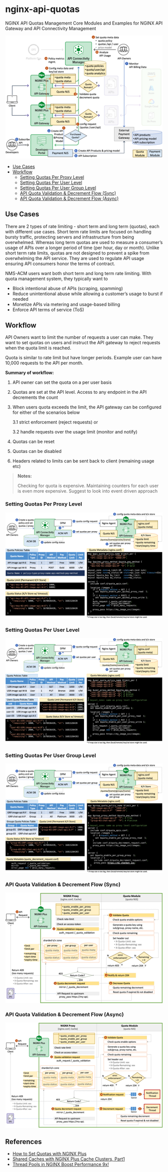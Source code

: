 # nginx-api-quotas
NGINX API Quotas Management Core Modules and Examples for NGINX API Gateway and API Connectivity Management

![](./docs/img/nginx-api-quotas-flow.png)

- [Use Cases](#use-cases)
- [Workflow](#workflow)
  - [Setting Quotas Per Proxy Level](#setting-quotas-per-proxy-level)
  - [Setting Quotas Per User Level](#setting-quotas-per-user-level)
  - [Setting Quotas Per User Group Level](#setting-quotas-per-user-group-level)
  - [API Quota Validation & Decrement Flow (Sync)](#api-quota-validation--decrement-flow-sync)
  - [API Quota Validation & Decrement Flow (Async)](#api-quota-validation--decrement-flow-async)

## Use Cases
There are 2 types of rate limiting - short term and long term (quotas), each with different use cases. Short term rate limits are focused on handling bursty traffic, protecting servers and infrastructure from being overwhelmed. Whereas long term quotas are used to measure a consumer’s usage of APIs over a longer period of time (per hour, day or month). Unlike short term rate limits, quotas are not designed to prevent a spike from overwhelming the API service. They are used to regulate API usage ensuring API consumers honor the terms of contract.  

NMS-ACM users want both short term and long term rate limiting. With quota management system, they typically want to

- Block intentional abuse of APIs (scraping, spamming)
- Reduce unintentional abuse while allowing a customer’s usage to burst if needed
- Monetize APIs via metering and usage-based billing
- Enforce API terms of service (ToS) 

## Workflow
API Owners want to limit the number of requests a user can make. They want to set quotas on users and instruct the API gateway to reject requests when the quota limit is reached. 

Quota is similar to rate limit but have longer periods. Example user can have 10,000 requests to the API per month. 

**Summary of workflow:**

1. API owner can set the quota on a per user basis

2. Quotas are set at the API level. Access to any endpoint in the API decrements the count

3. When users quota exceeds the limit, the API gateway can be configured for either of the scenarios below

   3.1 strict enforcement (reject requests) or 

   3.2 handle requests over the usage limit (monitor and notify) 

4. Quotas can be reset

5. Quotas can be disabled

6. Headers related to limits can be sent back to client (remaining usage etc)

> **Notes:**
> 
> Checking for quota is expensive. Maintaining counters for each user is even more expensive. Suggest to look into event driven approach

### Setting Quotas Per Proxy Level

![](./docs/img/set-quota-per-proxy.png)

### Setting Quotas Per User Level

![](./docs/img/set-quota-per-user.png)

### Setting Quotas Per User Group Level

![](./docs/img/set-quota-per-group.png)

### API Quota Validation & Decrement Flow (Sync)

![](./docs/img/quota-validation-decrement-flow-sync.png)

### API Quota Validation & Decrement Flow (Async)

![](./docs/img/quota-validation-decrement-flow-async.png)


## References
- [How to Set Quotas with NGINX Plus](https://www.youtube.com/watch?v=hqqOsXTG2L8)
- [Shared Caches with NGINX Plus Cache Clusters, Part1](https://www.nginx.com/blog/shared-caches-nginx-plus-cache-clusters-part-1/)
- [Thread Pools in NGINX Boost Performance 9x!](https://www.nginx.com/blog/thread-pools-boost-performance-9x/)
